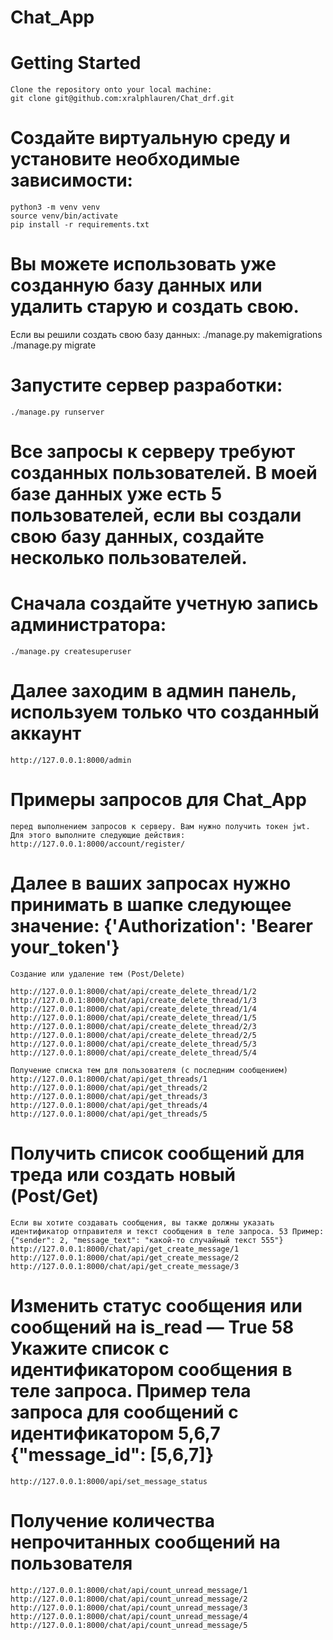 # Chat_App

# Getting Started
	Clone the repository onto your local machine:
	git clone git@github.com:xralphlauren/Chat_drf.git

# Создайте виртуальную среду и установите необходимые зависимости:
	python3 -m venv venv
	source venv/bin/activate
	pip install -r requirements.txt

# Вы можете использовать уже созданную базу данных или удалить старую и создать свою.
Если вы решили создать свою базу данных:
	./manage.py makemigrations
	./manage.py migrate

# Запустите сервер разработки:
	./manage.py runserver

# Все запросы к серверу требуют созданных пользователей. В моей базе данных уже есть 5 пользователей, если вы создали свою базу данных, создайте несколько пользователей.
# Сначала создайте учетную запись администратора:
	./manage.py createsuperuser

# Далее заходим в админ панель, используем только что созданный аккаунт
	http://127.0.0.1:8000/admin
# Примеры запросов для Chat_App
	перед выполнением запросов к серверу. Вам нужно получить токен jwt. Для этого выполните следующие действия:
	http://127.0.0.1:8000/account/register/
	

# Далее в ваших запросах нужно принимать в шапке следующее значение: {'Authorization': 'Bearer your_token'}
	Создание или удаление тем (Post/Delete)
	
	http://127.0.0.1:8000/chat/api/create_delete_thread/1/2
	http://127.0.0.1:8000/chat/api/create_delete_thread/1/3
	http://127.0.0.1:8000/chat/api/create_delete_thread/1/4
	http://127.0.0.1:8000/chat/api/create_delete_thread/1/5
	http://127.0.0.1:8000/chat/api/create_delete_thread/2/3
	http://127.0.0.1:8000/chat/api/create_delete_thread/2/5
	http://127.0.0.1:8000/chat/api/create_delete_thread/5/3
	http://127.0.0.1:8000/chat/api/create_delete_thread/5/4

	Получение списка тем для пользователя (с последним сообщением)
	http://127.0.0.1:8000/chat/api/get_threads/1
	http://127.0.0.1:8000/chat/api/get_threads/2
	http://127.0.0.1:8000/chat/api/get_threads/3
	http://127.0.0.1:8000/chat/api/get_threads/4
	http://127.0.0.1:8000/chat/api/get_threads/5


# Получить список сообщений для треда или создать новый (Post/Get)
	Если вы хотите создавать сообщения, вы также должны указать идентификатор отправителя и текст сообщения в теле запроса. 53 Пример: {"sender": 2, "message_text": "какой-то случайный текст 555"}
	http://127.0.0.1:8000/chat/api/get_create_message/1
	http://127.0.0.1:8000/chat/api/get_create_message/2
	http://127.0.0.1:8000/chat/api/get_create_message/3

# Изменить статус сообщения или сообщений на is_read — True 58 Укажите список с идентификатором сообщения в теле запроса. Пример тела запроса для сообщений с идентификатором 5,6,7 {"message_id": [5,6,7]}
	http://127.0.0.1:8000/api/set_message_status


# Получение количества непрочитанных сообщений на пользователя
	http://127.0.0.1:8000/chat/api/count_unread_message/1
	http://127.0.0.1:8000/chat/api/count_unread_message/2
	http://127.0.0.1:8000/chat/api/count_unread_message/3
	http://127.0.0.1:8000/chat/api/count_unread_message/4
	http://127.0.0.1:8000/chat/api/count_unread_message/5
